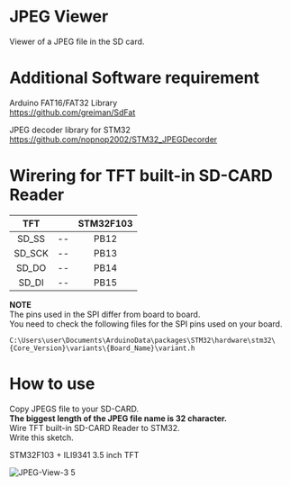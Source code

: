 # JPEG Viewer    

Viewer of a JPEG file in the SD card.   

# Additional Software requirement    

Arduino FAT16/FAT32 Library   
https://github.com/greiman/SdFat   

JPEG decoder library for STM32   
https://github.com/nopnop2002/STM32_JPEGDecorder   

# Wirering for TFT built-in SD-CARD Reader   

|TFT||STM32F103|
|:-:|:-:|:-:|
|SD_SS|--|PB12|
|SD_SCK|--|PB13|
|SD_DO|--|PB14|
|SD_DI|--|PB15|

__NOTE__   
The pins used in the SPI differ from board to board.   
You need to check the following files for the SPI pins used on your board.   
```
C:\Users\user\Documents\ArduinoData\packages\STM32\hardware\stm32\{Core_Version}\variants\{Board_Name}\variant.h
```

# How to use    

Copy JPEGS file to your SD-CARD.   
__The biggest length of the JPEG file name is 32 character.__   
Wire TFT built-in SD-CARD Reader to STM32.   
Write this sketch.   

STM32F103 + ILI9341 3.5 inch TFT

![JPEG-View-3 5](https://user-images.githubusercontent.com/6020549/77842953-46e9ff80-71d3-11ea-8a1b-7d1ed100ebaf.JPG)

